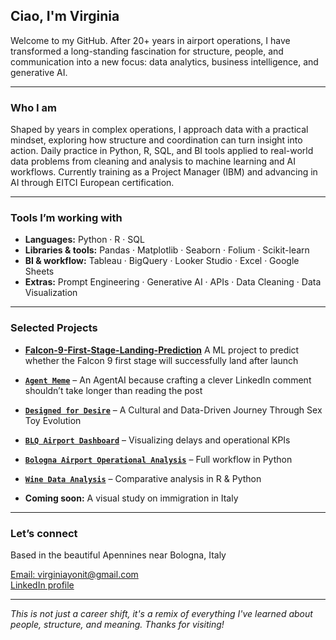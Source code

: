## Ciao, I'm Virginia

Welcome to my GitHub. After 20+ years in airport operations, I have transformed a long-standing fascination for structure, people, and communication into a new focus: data analytics, business intelligence, and generative AI.

---

### Who I am

Shaped by years in complex operations, I approach data with a practical mindset, exploring how structure and coordination can turn insight into action.
Daily practice in Python, R, SQL, and BI tools applied to real-world data problems from cleaning and analysis to machine learning and AI workflows.
Currently training as a Project Manager (IBM) and advancing in AI through EITCI European certification. 

---

### Tools I’m working with

- **Languages:** Python · R · SQL  
- **Libraries & tools:** Pandas · Matplotlib · Seaborn · Folium  · Scikit-learn   
- **BI & workflow:** Tableau · BigQuery · Looker Studio · Excel · Google Sheets  
- **Extras:** Prompt Engineering · Generative AI · APIs · Data Cleaning · Data Visualization

---

### Selected Projects

- **[Falcon-9-First-Stage-Landing-Prediction](https://github.com/VirginiaYonit/Falcon-9-First-Stage-Landing-Prediction)** A ML project to predict whether the Falcon 9 first stage will successfully land after launch
- **[`Agent Meme`](https://github.com/VirginiaYonit/Agent-Meme)** – An AgentAI because crafting a clever LinkedIn comment shouldn’t take longer than reading the post
- **[`Designed for Desire`](https://github.com/VirginiaYonit/Designed-for-Desire)** – A Cultural and Data-Driven Journey Through Sex Toy Evolution 
- **[`BLQ Airport Dashboard`](https://github.com/VirginiaYonit/BLQ-Dashboard)** – Visualizing delays and operational KPIs  
- **[`Bologna Airport Operational Analysis`](https://github.com/VirginiaYonit/Bologna_Airport_Operational_Analysis)** – Full workflow in Python  
- **[`Wine Data Analysis`](https://github.com/VirginiaYonit/wine_data_analysis)** – Comparative analysis in R & Python  

- **Coming soon:** A visual study on immigration in Italy

---

### Let’s connect

Based in the beautiful Apennines near Bologna, Italy

[Email: virginiayonit@gmail.com](mailto:virginiayonit@gmail.com)  
[LinkedIn profile](https://www.linkedin.com/in/virginia-levy-abulafia)

---

*This is not just a career shift, it's a remix of everything I've learned about people, structure, and meaning. Thanks for visiting!*


